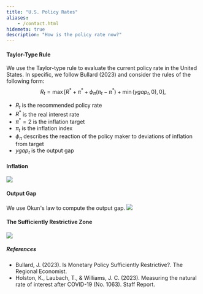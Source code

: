 ```yaml
---
title: "U.S. Policy Rates"
aliases:
    - /contact.html
hidemeta: true
description: "How is the policy rate now?"
---
```


#### Taylor-Type Rule
We use the Taylor-type rule to evaluate the current policy rate in the United States. In specific, we follow Bullard (2023) and consider the rules of the following form:
$$R_t = \max\left[R^* + \pi^* + \phi_{\pi}(\pi_t-\pi^*) + \min(ygap_t,0),0\right],$$
+ $R_t$ is the recommended policy rate
+ $R^*$ is the real interest rate
+ $\pi^* = 2%$ is the inflation target
+ $\pi_t$ is the inflation index
+ $\phi_{\pi}$ describes the reaction of the policy maker to deviations of inflation from target
+ $ygap_t$ is the output gap

#### Inflation
![](/inflation.png)
#### Output Gap
We use Okun's law to compute the output gap.
![](/Output_gap.png)

#### The Sufficiently Restrictive Zone
![](/Policy_rate_new.png)

##### References
+ Bullard, J. (2023). Is Monetary Policy Sufficiently Restrictive?. The Regional Economist.
+ Holston, K., Laubach, T., & Williams, J. C. (2023). Measuring the natural rate of interest after COVID-19 (No. 1063). Staff Report.
